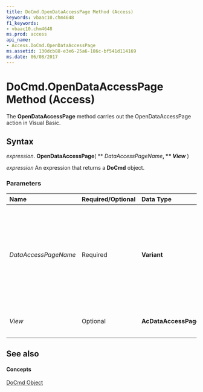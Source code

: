 ```yaml
---
title: DoCmd.OpenDataAccessPage Method (Access)
keywords: vbaac10.chm4648
f1_keywords:
- vbaac10.chm4648
ms.prod: access
api_name:
- Access.DoCmd.OpenDataAccessPage
ms.assetid: 130dcb88-e3e6-25a6-186c-bf541d114169
ms.date: 06/08/2017
---
```



# DoCmd.OpenDataAccessPage Method (Access)

The **OpenDataAccessPage** method carries out the OpenDataAccessPage action in Visual Basic.


## Syntax

 _expression_. **OpenDataAccessPage**( ** _DataAccessPageName_**, ** _View_** )

 _expression_ An expression that returns a **DoCmd** object.


### Parameters



|**Name**|**Required/Optional**|**Data Type**|**Description**|
|:-----|:-----|:-----|:-----|
| _DataAccessPageName_|Required|**Variant**|A string expression that's the valid name of a data access page in the current database. If you execute Visual Basic code containing the **OpenDataAccessPage** method in a library database, Microsoft Access looks for the form with this name, first in the library database, then in the current database.|
| _View_|Optional|**AcDataAccessPageView**|The view in which to open the data access page. In Access, this must be set to **acDataAccessPageBrowse**.|

## See also


#### Concepts


[DoCmd Object](docmd-object-access.md)

